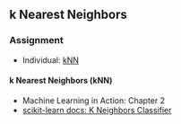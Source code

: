 ## k Nearest Neighbors 


### Assignment

* Individual: [kNN](individual.md)

#### k Nearest Neighbors (kNN)
* Machine Learning in Action: Chapter 2
* [scikit-learn docs: K Neighbors Classifier](http://scikit-learn.org/stable/modules/generated/sklearn.neighbors.KNeighborsClassifier.html)


